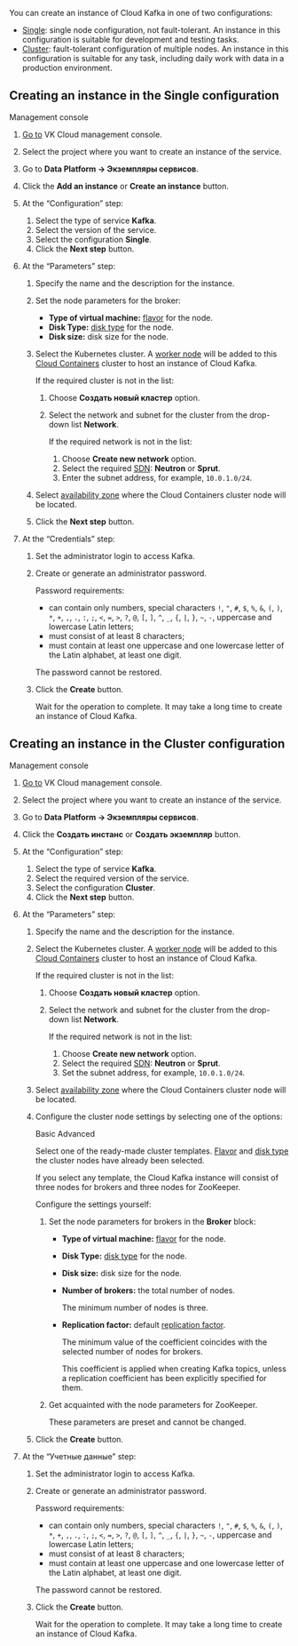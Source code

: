 You can create an instance of Cloud Kafka in one of two configurations:

- [Single](#creating_an_instance_in_the_single_configuration): single node configuration, not fault-tolerant. An instance in this configuration is suitable for development and testing tasks.
- [Cluster](#creating_an_instance_in_the_cluster_configuration): fault-tolerant configuration of multiple nodes. An instance in this configuration is suitable for any task, including daily work with data in a production environment.

## Creating an instance in the Single configuration

<tabs>
<tablist>
<tab>Management console</tab>
</tablist>
<tabpanel>

1. [Go to](https://msk.cloud.vk.com/app/en/) VK Cloud management console.
1. Select the project where you want to create an instance of the service.
1. Go to **Data Platform → Экземпляры сервисов**.
1. Click the **Add an instance** or **Create an instance** button.
1. At the “Configuration” step:

   1. Select the type of service **Kafka**.
   1. Select the version of the service.
   1. Select the configuration **Single**.
   1. Click the **Next step** button.

1. At the “Parameters” step:

   1. Specify the name and the description for the instance.
   1. Set the node parameters for the broker:

      - **Type of virtual machine:** [flavor](/en/computing/iaas/concepts/about#flavors) for the node.
      - **Disk Type:** [disk type](/en/computing/iaas/concepts/about#disks_types_b7c586e) for the node.
      - **Disk size:** disk size for the node.

   1. Select the Kubernetes cluster. A [worker node](/en/kubernetes/k8s/concepts/architecture#cluster_topologies) will be added to this [Cloud Containers](/en/kubernetes/k8s) cluster to host an instance of Cloud Kafka.

      If the required cluster is not in the list:

      1. Choose **Создать новый кластер** option.
      1. Select the network and subnet for the cluster from the drop-down list **Network**.

         If the required network is not in the list:

         1. Choose **Create new network** option.
         1. Select the required [SDN](/en/networks/vnet/concepts/architecture#sdns_used): **Neutron** or **Sprut**.
         1. Enter the subnet address, for example, `10.0.1.0/24`.

   1. Select [availability zone](/en/intro/start/architecture#az) where the Cloud Containers cluster node will be located.
   1. Click the **Next step** button.

1. At the “Credentials” step:

   1. Set the administrator login to access Kafka.
   1. Create or generate an administrator password.

      Password requirements:

      - can contain only numbers, special characters `!`, `"`, `#`, `$`, `%`, `&`, `(`, `)`, `*`, `+`, `,`, `.`, `:`, `;`, `<`, `=`, `>`, `?`, `@`, `[`, `]`, `^`, `_`, `{`, `|`, `}`, `~`, `-`, uppercase and lowercase Latin letters;
      - must consist of at least 8 characters;
      - must contain at least one uppercase and one lowercase letter of the Latin alphabet, at least one digit.

      <err>

      The password cannot be restored.

      </err>

   1. Click the **Create** button.

      Wait for the operation to complete. It may take a long time to create an instance of Cloud Kafka.

</tabpanel>
</tabs>

## Creating an instance in the Cluster configuration

<tabs>
<tablist>
<tab>Management console</tab>
</tablist>
<tabpanel>

1. [Go to](https://msk.cloud.vk.com/app/en/) VK Cloud management console.
1. Select the project where you want to create an instance of the service.
1. Go to **Data Platform → Экземпляры сервисов**.
1. Click the **Создать инстанс** or **Создать экземпляр** button.
1. At the “Configuration” step:

   1. Select the type of service **Kafka**.
   1. Select the required version of the service.
   1. Select the configuration **Cluster**.
   1. Click the **Next step** button.

1. At the “Parameters” step:

   1. Specify the name and the description for the instance.
   1. Select the Kubernetes cluster. A [worker node](/en/kubernetes/k8s/concepts/architecture#cluster_topologies) will be added to this [Cloud Containers](/en/kubernetes/k8s) cluster to host an instance of Cloud Kafka.

      If the required cluster is not in the list:

      1. Choose **Создать новый кластер** option.
      1. Select the network and subnet for the cluster from the drop-down list **Network**.

         If the required network is not in the list:

         1. Choose **Create new network** option.
         1. Select the required [SDN](/en/networks/vnet/concepts/architecture#sdns_used): **Neutron** or **Sprut**.
         1. Set the subnet address, for example, `10.0.1.0/24`.

   1. Select [availability zone](/en/intro/start/architecture#az) where the Cloud Containers cluster node will be located.
   1. Configure the cluster node settings by selecting one of the options:

      <tabs>
      <tablist>
      <tab>Basic</tab>
      <tab>Advanced</tab>
      </tablist>
      <tabpanel>

      Select one of the ready-made cluster templates. [Flavor](/en/computing/iaas/concepts/about#flavors) and [disk type](/en/computing/iaas/concepts/about#disks_types_b7c586e) the cluster nodes have already been selected.

      If you select any template, the Cloud Kafka instance will consist of three nodes for brokers and three nodes for ZooKeeper.

      </tabpanel>
      <tabpanel>

      Configure the settings yourself:

      1. Set the node parameters for brokers in the **Broker** block:

         - **Type of virtual machine:** [flavor](/en/computing/iaas/concepts/about#flavors) for the node.
         - **Disk Type:** [disk type](/en/computing/iaas/concepts/about#disks_types_b7c586e) for the node.
         - **Disk size:** disk size for the node.
         - **Number of brokers:** the total number of nodes.

           The minimum number of nodes is three.

         - **Replication factor:** default [replication factor](https://kafka.apache.org/documentation/#intro_concepts_and_terms).

           The minimum value of the coefficient coincides with the selected number of nodes for brokers.

           This coefficient is applied when creating Kafka topics, unless a replication coefficient has been explicitly specified for them.

      1. Get acquainted with the node parameters for ZooKeeper.

         These parameters are preset and cannot be changed.

      </tabpanel>
      </tabs>

   1. Click the **Create** button.

1. At the “Учетные данные” step:

   1. Set the administrator login to access Kafka.
   1. Create or generate an administrator password.

      Password requirements:

      - can contain only numbers, special characters `!`, `"`, `#`, `$`, `%`, `&`, `(`, `)`, `*`, `+`, `,`, `.`, `:`, `;`, `<`, `=`, `>`, `?`, `@`, `[`, `]`, `^`, `_`, `{`, `|`, `}`, `~`, `-`, uppercase and lowercase Latin letters;
      - must consist of at least 8 characters;
      - must contain at least one uppercase and one lowercase letter of the Latin alphabet, at least one digit.

      <err>

      The password cannot be restored.

      </err>

   1. Click the **Create** button.

      Wait for the operation to complete. It may take a long time to create an instance of Cloud Kafka.

</tabpanel>
</tabs>

